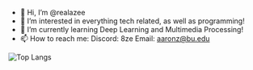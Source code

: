 - 👋 Hi, I’m @realazee
- 👀 I’m interested in everything tech related, as well as programming!
- 🌱 I’m currently learning Deep Learning and Multimedia Processing!
- 📫 How to reach me:
Discord: 8ze
Email: aaronz@bu.edu

![Top Langs](https://github-readme-stats.vercel.app/api/top-langs/?username=realazee&layout=compact)
<!---
realazee/realazee is a ✨ special ✨ repository because its `README.md` (this file) appears on your GitHub profile.
You can click the Preview link to take a look at your changes.
--->
